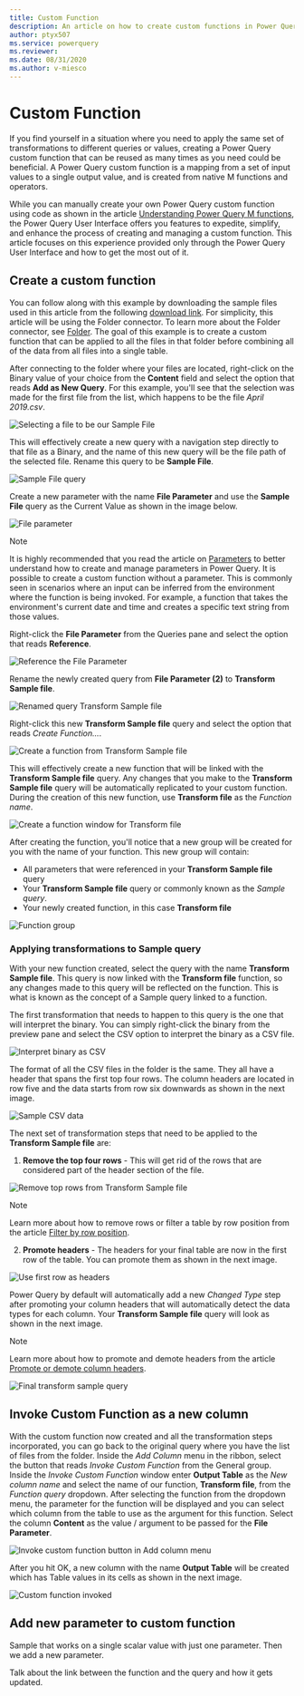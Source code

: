 ```yaml
---
title: Custom Function
description: An article on how to create custom functions in Power Query
author: ptyx507
ms.service: powerquery
ms.reviewer: 
ms.date: 08/31/2020
ms.author: v-miesco
---
```

# Custom Function

If you find yourself in a situation where you need to apply the same set of transformations to different queries or values, creating a Power Query custom function that can be reused as many times as you need could be beneficial. A Power Query custom function is a mapping from a set of input values to a single output value, and is created from native M functions and operators. 

While you can manually create your own Power Query custom function using code as shown in the article [Understanding Power Query M functions](https://docs.microsoft.com/powerquery-m/understanding-power-query-m-functions), the Power Query User Interface offers you features to expedite, simplify, and enhance the process of creating and managing a custom function. 
This article focuses on this experience provided only through the Power Query User Interface and how to get the most out of it.

## Create a custom function

You can follow along with this example by downloading the sample files used in this article from the following [download link](https://aka.ms/PQCombineFilesSample). For simplicity, this article will be using the Folder connector. To learn more about the Folder connector, see [Folder](folder.md). The goal of this example is to create a custom function that can be applied to all the files in that folder before combining all of the data from all files into a single table.

After connecting to the folder where your files are located, right-click on the Binary value of your choice from the **Content** field and select the option that reads **Add as New Query**. For this example, you'll see that the selection was made for the first file from the list, which happens to be the file *April 2019.csv*.

![Selecting a file to be our Sample File](images/me-custom-function-add-as-new-query.png)

This will effectively create a new query with a navigation step directly to that file as a Binary, and the name of this new query will be the file path of the selected file. Rename this query to be **Sample File**.

![Sample File query](images/me-custom-function-sample-file-query.png)

Create a new parameter with the name **File Parameter** and use the **Sample File** query as the Current Value as shown in the image below.

![File parameter](images/me-custom-function-file-parameter.png)

>[!NOTE]
>It is highly recommended that you read the article on [Parameters](Connectors/Folder.md) to better understand how to create and manage parameters in Power Query. 
>It is possible to create a custom function without a parameter. This is commonly seen in scenarios where an input can be inferred from the environment where the function is being invoked. For example, a function that takes the environment's current date and time and creates a specific text string from those values. 

Right-click the **File Parameter** from the Queries pane and select the option that reads **Reference**.

![Reference the File Parameter](images/me-custom-function-reference-file-parameter.png)

Rename the newly created query from **File Parameter (2)** to **Transform Sample file**.

![Renamed query Transform Sample file](images/me-custom-function-reference-file-parameter-query-renamed.png)

Right-click this new **Transform Sample file** query and select the option that reads *Create Function...*. 

![Create a function from Transform Sample file](images/me-custom-function-transform-sample-file-function.png)

This will effectively create a new function that will be linked with the **Transform Sample file** query. Any changes that you make to the **Transform Sample file** query will be automatically replicated to your custom function. During the creation of this new function, use **Transform file** as the *Function name*.

![Create a function window for Transform file](images/me-custom-function-transform-sample-file-function-window.png)

After creating the function, you'll notice that a new group will be created for you with the name of your function. This new group will contain:
* All parameters that were referenced in your **Transform Sample file** query
* Your **Transform Sample file** query or commonly known as the *Sample query*.
* Your newly created function, in this case **Transform file**

![Function group](images/me-custom-function-group.png)

### Applying transformations to Sample query

With your new function created, select the query with the name **Transform Sample file**. This query is now linked with the **Transform file** function, so any changes made to this query will be reflected on the function. This is what is known as the concept of a Sample query linked to a function.

The first transformation that needs to happen to this query is the one that will interpret the binary. You can simply right-click the binary from the preview pane and select the CSV option to interpret the binary as a CSV file.

![Interpret binary as CSV](images/me-custom-function-csv.png)

The format of all the CSV files in the folder is the same. They all have a header that spans the first top four rows. The column headers are located in row five and the data starts from row six downwards as shown in the next image.

![Sample CSV data](images/me-custom-function-sample-csv-data.png)

The next set of transformation steps that need to be applied to the **Transform Sample file** are:
1. **Remove the top four rows** - This will get rid of the rows that are considered part of the header section of the file.

![Remove top rows from Transform Sample file](images/me-custom-function-sample-csv-remove-top-rows.png)

>[!NOTE]
> Learn more about how to remove rows or filter a table by row position from the article [Filter by row position](filter-row-position.md).

2. **Promote headers** - The headers for your final table are now in the first row of the table. You can promote them as shown in the next image.

![Use first row as headers](images/me-custom-function-sample-csv-promote-headers.png)

Power Query by default will automatically add a new *Changed Type* step after promoting your column headers that will automatically detect the data types for each column. Your **Transform Sample file** query will look as shown in the next image.

>[!NOTE]
> Learn more about how to promote and demote headers from the article [Promote or demote column headers](table-promote-demote-headers.md).

![Final transform sample query](images/me-custom-function-final-transform-sample-query.png)

## Invoke Custom Function as a new column

With the custom function now created and all the transformation steps incorporated, you can go back to the original query where you have the list of files from the folder. Inside the *Add Column* menu in the ribbon, select the button that reads *Invoke Custom Function* from the General group. Inside the *Invoke Custom Function* window enter **Output Table** as the *New column name* and select the name of our function, **Transform file**, from the *Function query* dropdown. After selecting the function from the dropdown menu, the parameter for the function will be displayed and you can select which column from the table to use as the argument for this function. Select the column **Content** as the value / argument to be passed for the **File Parameter**.

![Invoke custom function button in Add column menu](images/me-custom-function-invoke-custom-function.png)

After you hit OK, a new column with the name **Output Table** will be created which has Table values in its cells as shown in the next image.

![Custom function invoked](images/me-custom-function-invoked-custom-function.png)

## Add new parameter to custom function

Sample that works on a single scalar value with just one parameter. Then we add a new parameter.

Talk about the link between the function and the query and how it gets updated.